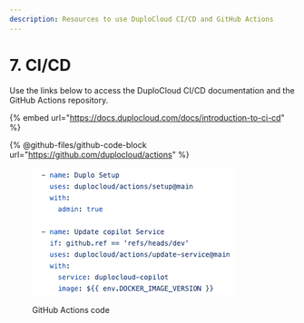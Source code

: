 ```yaml
---
description: Resources to use DuploCloud CI/CD and GitHub Actions
---
```


# 7. CI/CD

Use the links below to access the DuploCloud CI/CD documentation and the GitHub Actions repository.

{% embed url="https://docs.duplocloud.com/docs/introduction-to-ci-cd" %}

{% @github-files/github-code-block url="https://github.com/duplocloud/actions" %}

<figure><img src="../../../.gitbook/assets/cicd.png" alt=""><figcaption><p>GitHub Actions code</p></figcaption></figure>
